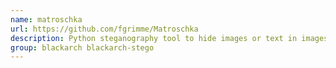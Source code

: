 ```yaml
---
name: matroschka
url: https://github.com/fgrimme/Matroschka
description: Python steganography tool to hide images or text in images.
group: blackarch blackarch-stego
---
```

